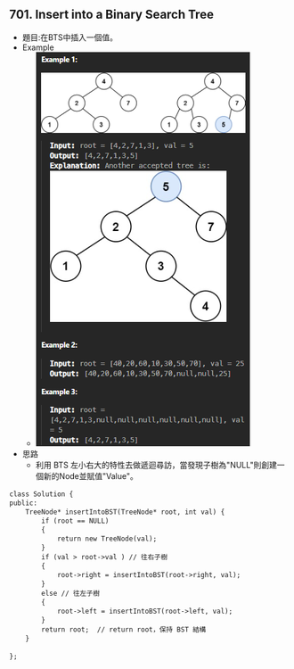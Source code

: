 ## 701. Insert into a Binary Search Tree
- 題目:在BTS中插入一個值。
- Example
    - ![image](https://github.com/bebe6990103/LeetCode/blob/main/Image/701_Example.png)
- 思路
    - 利用 BTS 左小右大的特性去做遞迴尋訪，當發現子樹為"NULL"則創建一個新的Node並賦值"Value"。
```
class Solution {
public:
    TreeNode* insertIntoBST(TreeNode* root, int val) {
        if (root == NULL)
        {
            return new TreeNode(val);
        }
        if (val > root->val ) // 往右子樹
        {
            root->right = insertIntoBST(root->right, val);
        }
        else // 往左子樹 
        {
            root->left = insertIntoBST(root->left, val);  
        }
        return root;  // return root，保持 BST 結構
    }

};
```
